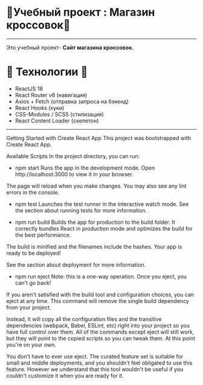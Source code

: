 # :mans_shoe:Учебный проект : Магазин кроссовок:mans_shoe:
___

Это учебный проект- **Сайт магазина кроссовок.**

# :wrench: Технологии :hammer:
- ReactJS 18
- React Router v6 (навигация)
- Axios + Fetch (отправка запроса на бэкенд)
- React Hooks (хуки)
- CSS-Modules / SCSS (стилизация)
- React Content Loader (скелетон)
___

Getting Started with Create React App
This project was bootstrapped with Create React App.

Available Scripts
In the project directory, you can run:

- npm start
Runs the app in the development mode.
Open http://localhost:3000 to view it in your browser.

The page will reload when you make changes.
You may also see any lint errors in the console.

- npm test
Launches the test runner in the interactive watch mode.
See the section about running tests for more information.

- npm run build
Builds the app for production to the build folder.
It correctly bundles React in production mode and optimizes the build for the best performance.

The build is minified and the filenames include the hashes.
Your app is ready to be deployed!

See the section about deployment for more information.

- npm run eject
Note: this is a one-way operation. Once you eject, you can't go back!

If you aren't satisfied with the build tool and configuration choices, you can eject at any time. This command will remove the single build dependency from your project.

Instead, it will copy all the configuration files and the transitive dependencies (webpack, Babel, ESLint, etc) right into your project so you have full control over them. All of the commands except eject will still work, but they will point to the copied scripts so you can tweak them. At this point you're on your own.

You don't have to ever use eject. The curated feature set is suitable for small and middle deployments, and you shouldn't feel obligated to use this feature. However we understand that this tool wouldn't be useful if you couldn't customize it when you are ready for it.
